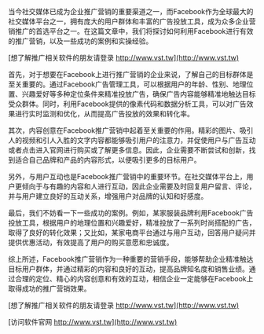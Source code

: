 当今社交媒体已成为企业推广营销的重要渠道之一，而Facebook作为全球最大的社交媒体平台之一，拥有庞大的用户群体和丰富的广告投放工具，成为众多企业营销推广的首选平台之一。在这篇文章中，我们将探讨如何利用Facebook进行有效的推广营销，以及一些成功的案例和实操经验。

[想了解推广相关软件的朋友请登录 http://www.vst.tw](http://www.vst.tw)

首先，对于想要在Facebook上进行推广营销的企业来说，了解自己的目标群体是至关重要的。通过Facebook广告管理工具，可以根据用户的年龄、性别、地理位置、兴趣爱好等多种定位条件来精准投放广告，确保广告内容能够精准地触达目标受众群体。同时，利用Facebook提供的像素代码和数据分析工具，可以对广告效果进行实时监测和优化，从而提高广告投放的效果和转化率。

其次，内容创意在Facebook推广营销中起着至关重要的作用。精彩的图片、吸引人的视频和引人入胜的文字内容都能够吸引用户的注意力，并促使用户与广告互动或者点击进入官网进行购买或了解更多信息。因此，企业需要不断尝试和创新，找到适合自己品牌和产品的内容形式，以便吸引更多的目标用户。

另外，与用户互动也是Facebook推广营销中的重要环节。在社交媒体平台上，用户更倾向于与有趣的内容和人进行互动，因此企业需要及时回复用户留言、评论，并与用户建立良好的互动关系，增强用户对品牌的认知和好感度。

最后，我们不妨看一下一些成功的案例。例如，某家服装品牌利用Facebook广告投放工具，根据用户的地理位置和兴趣爱好，精准投放了一系列时尚搭配的广告，取得了良好的转化效果；又比如，某家电商平台通过与用户互动，回答用户疑问并提供优惠活动，有效提高了用户的购买意愿和忠诚度。

综上所述，Facebook推广营销作为一种重要的营销手段，能够帮助企业精准触达目标用户群体，并通过精彩的内容和良好的互动，提高品牌知名度和销售业绩。通过合理的定位、精心的内容创意和有效的互动，相信企业一定能够在Facebook上取得成功的推广营销效果。

[想了解推广相关软件的朋友请登录 http://www.vst.tw](http://www.vst.tw)


[访问软件官网 http://www.vst.tw](http://www.vst.tw)
